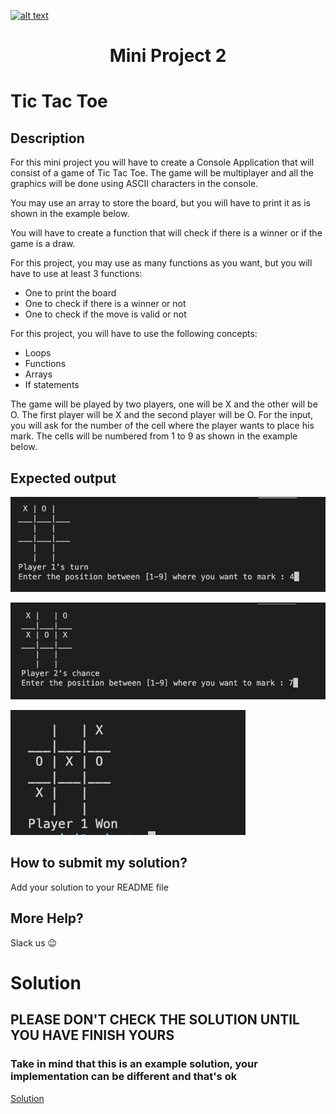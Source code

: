 <a href="https://www.core-code.io/">

![alt text](https://uploads-ssl.webflow.com/5eb2f56932c3562feab232e3/5f73550d00249e7e96c9f3de_Logo.png 'corecodeio')

</a>

<h1 align="center"> Mini Project 2</h1>

# Tic Tac Toe

## Description

For this mini project you will have to create a Console Application that will consist of a game of Tic Tac Toe. The game will be multiplayer and all the graphics will be done using ASCII characters in the console.

You may use an array to store the board, but you will have to print it as is shown in the example below.

You will have to create a function that will check if there is a winner or if the game is a draw.

For this project, you may use as many functions as you want, but you will have to use at least 3 functions:
- One to print the board
- One to check if there is a winner or not
- One to check if the move is valid or not

For this project, you will have to use the following concepts:
- Loops
- Functions
- Arrays
- If statements

The game will be played by two players, one will be X and the other will be O. The first player will be X and the second player will be O. For the input, you will ask for the number of the cell where the player wants to place his mark. The cells will be numbered from 1 to 9 as shown in the example below.

## Expected output

![alt text](../assets/example3.png 'example')

![alt text](../assets/example.png 'example')


![alt text](../assets/example2.png 'example')

## How to submit my solution?

Add your solution to your README file

## More Help?

Slack us 😉

# Solution

## PLEASE DON'T CHECK THE SOLUTION UNTIL YOU HAVE FINISH YOURS

### Take in mind that this is an example solution, your implementation can be different and that's ok

[Solution](../sol)
